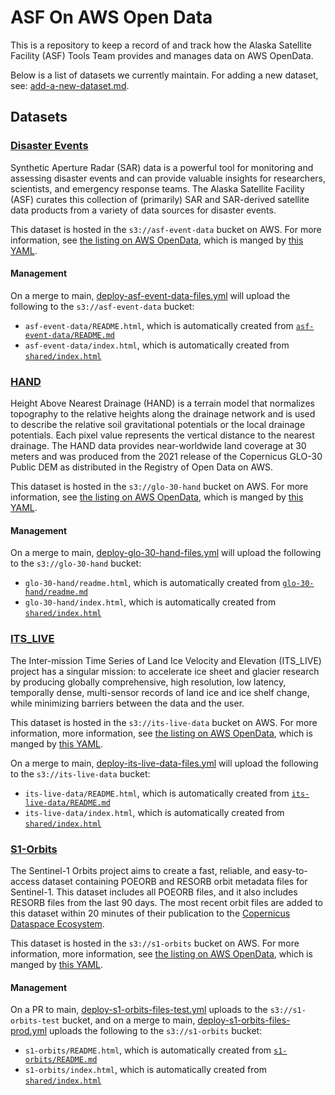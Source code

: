 # ASF On AWS Open Data

This is a repository to keep a record of and track how the Alaska Satellite Facility (ASF) Tools Team 
provides and manages data on AWS OpenData.

Below is a list of datasets we currently maintain. For adding a new dataset, see: 
[add-a-new-dataset.md](docs/add-a-new-dataset.md).

## Datasets

### [Disaster Events](asf-event-data)

Synthetic Aperture Radar (SAR) data is a powerful tool for monitoring and assessing disaster events 
and can provide valuable insights for researchers, scientists, and emergency response teams. 
The Alaska Satellite Facility (ASF) curates this collection of (primarily) SAR and SAR-derived satellite data 
products from a variety of data sources for disaster events.

This dataset is hosted in the `s3://asf-event-data` bucket on AWS. For more information, see 
[the listing on AWS OpenData](https://registry.opendata.aws/asf-event-data/), which is manged by 
[this YAML](https://github.com/awslabs/open-data-registry/blob/main/datasets/asf-event-data.yaml).

#### Management

On a merge to main, [deploy-asf-event-data-files.yml](.github/workflows/deploy-asf-event-data-files.yml) 
will upload the following to the `s3://asf-event-data` bucket:
* `asf-event-data/README.html`, which is automatically created from [`asf-event-data/README.md`](asf-event-data/README.md)
* `asf-event-data/index.html`, which is automatically created from [`shared/index.html`](shared/index.html)

### [HAND](glo-30-hand)

Height Above Nearest Drainage (HAND) is a terrain model that normalizes topography to the relative heights 
along the drainage network and is used to describe the relative soil gravitational potentials or the 
local drainage potentials. Each pixel value represents the vertical distance to the nearest drainage. 
The HAND data provides near-worldwide land coverage at 30 meters and was produced from the 2021 release of the 
Copernicus GLO-30 Public DEM as distributed in the Registry of Open Data on AWS.

This dataset is hosted in the `s3://glo-30-hand` bucket on AWS. For more information, see 
[the listing on AWS OpenData](https://registry.opendata.aws/glo-30-hand/), which is manged by 
[this YAML](https://github.com/awslabs/open-data-registry/blob/main/datasets/glo-30-hand.yaml).

#### Management

On a merge to main, [deploy-glo-30-hand-files.yml](.github/workflows/deploy-glo-30-hand-files.yml) will upload 
the following to the `s3://glo-30-hand` bucket:
* `glo-30-hand/readme.html`, which is automatically created from [`glo-30-hand/readme.md`](glo-30-hand/readme.md)
* `glo-30-hand/index.html`, which is automatically created from [`shared/index.html`](shared/index.html)

### [ITS_LIVE](its-live-data)

The Inter-mission Time Series of Land Ice Velocity and Elevation (ITS_LIVE) project has a singular mission: 
to accelerate ice sheet and glacier research by producing globally comprehensive, high resolution, low latency, 
temporally dense, multi-sensor records of land ice and ice shelf change, while minimizing barriers between the data 
and the user.

This dataset is hosted in the `s3://its-live-data` bucket on AWS. For more information, more information, see 
[the listing on AWS OpenData](https://registry.opendata.aws/its-live-data/), which is manged by 
[this YAML](https://github.com/awslabs/open-data-registry/blob/main/datasets/its-live-data.yaml).

On a merge to main, [deploy-its-live-data-files.yml](.github/workflows/deploy-its-live-data-files.yml) will upload 
the following to the `s3://its-live-data` bucket:
* `its-live-data/README.html`, which is automatically created from [`its-live-data/README.md`](its-live-data/README.md)
* `its-live-data/index.html`, which is automatically created from [`shared/index.html`](shared/index.html)

### [S1-Orbits](s1-orbits)

The Sentinel-1 Orbits project aims to create a fast, reliable, and easy-to-access dataset containing POEORB 
and RESORB orbit metadata files for Sentinel-1. This dataset includes all POEORB files, and it also includes 
RESORB files from the last 90 days. The most recent orbit files are added to this dataset within 20 minutes 
of their publication to the [Copernicus Dataspace Ecosystem](https://documentation.dataspace.copernicus.eu/Data/SentinelMissions/Sentinel1.html). 

This dataset is hosted in the `s3://s1-orbits` bucket on AWS. For more information, more information, see 
[the listing on AWS OpenData](https://registry.opendata.aws/s1-orbits/), which is manged by 
[this YAML](https://github.com/awslabs/open-data-registry/blob/main/datasets/s1-orbits.yaml).

#### Management

On a PR to main, [deploy-s1-orbits-files-test.yml](.github/workflows/deploy-s1-orbits-files-test.yml) 
uploads to the `s3://s1-orbits-test` bucket, and on a merge to main, 
[deploy-s1-orbits-files-prod.yml](.github/workflows/deploy-s1-orbits-files-prod.yml) 
uploads the following to the `s3://s1-orbits` bucket:
* `s1-orbits/README.html`, which is automatically created from [`s1-orbits/README.md`](s1-orbits/README.md)
* `s1-orbits/index.html`, which is automatically created from [`shared/index.html`](shared/index.html) 